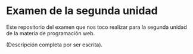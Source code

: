 # Examen de la segunda unidad
Este repositorio del examen que nos toco realizar para la segunda unidad de la materia de programación web.

(Descripción completa por ser escrita).